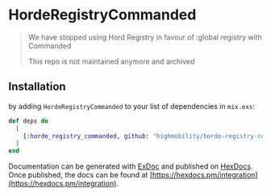 # HordeRegistryCommanded

> We have stopped using Hord Registry in favour of :global registry with Commanded
> 
> This repo is not maintained anymore and archived  


## Installation

by adding `HordeRegistryCommanded` to your list of dependencies in `mix.exs`:

```elixir
def deps do
  [
    {:horde_registry_commanded, github: "highmobility/horde-registry-commanded", tag: "v1.0.0"}
  ]
end
```

Documentation can be generated with [ExDoc](https://github.com/elixir-lang/ex_doc)
and published on [HexDocs](https://hexdocs.pm). Once published, the docs can
be found at [https://hexdocs.pm/integration](https://hexdocs.pm/integration).

